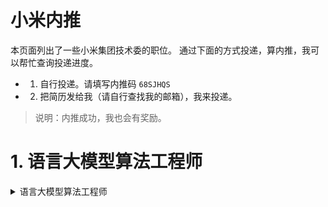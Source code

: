# 小米内推

本页面列出了一些小米集团技术委的职位。
通过下面的方式投递，算内推，我可以帮忙查询投递进度。

  - 1. 自行投递。请填写内推码 `68SJHQS`
  - 2.  把简历发给我（请自行查找我的邮箱），我来投递。

> 说明：内推成功，我也会有奖励。

# 1. 语言大模型算法工程师

<details>
  <summary>语言大模型算法工程师</summary>

## 职位描述

工作内容：从事语言大模型技术的研发和应用，包括但不限于：

  1. 负责基座模型预训练、指令微调训练和强化学习
  2. 负责模型结构和训练策略的优化，提升训练效率和推理效率
  3. 协同跨团队技术和业务同学共同达成技术和业务目标
  4. 跟进最新的学术进展，及时掌握大模型的前沿技术

## 职位要求

  1. 计算机相关专业获得硕士学位， 博士优先， 发表过大模型相关研究AI顶会论文优先；
  2. 对NLP主流大模型如GPT3/chatGPT/T5/PaLM/LLaMA/GLM等的原理和差异有深入的理解；
  3. 熟练掌握主流深度学习框架pytorch/tensorflow，大模型训练框架Megatron-LM/Deepspeed等多机多卡方案，有百亿/千亿NLP大模型训练调优经验优先；
  4. 有良好的代码开发能力，有开源项目开发经验优先。

|投递链接|二维码|
|---|---|
|[点此](https://xiaomi.jobs.f.mioffice.cn/referral/position/detail/?token=MTsxNzEwOTA4NzEwMTA5OzcwMTE2MDMyMjQyNjg3NjczNDA7NzI2ODUzODQ3MzI4NzA3MzkwMA)|![](./pic/job-1.png)|

</details>
